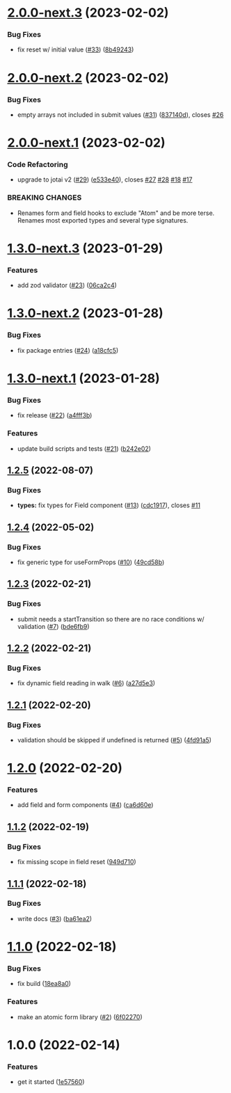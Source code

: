 # [2.0.0-next.3](https://github.com/jaredLunde/form-atoms/compare/v2.0.0-next.2...v2.0.0-next.3) (2023-02-02)


### Bug Fixes

* fix reset w/ initial value ([#33](https://github.com/jaredLunde/form-atoms/issues/33)) ([8b49243](https://github.com/jaredLunde/form-atoms/commit/8b49243a964d84dd08e04500853e9dca8d405a02))

# [2.0.0-next.2](https://github.com/jaredLunde/form-atoms/compare/v2.0.0-next.1...v2.0.0-next.2) (2023-02-02)


### Bug Fixes

* empty arrays not included in submit values ([#31](https://github.com/jaredLunde/form-atoms/issues/31)) ([837140d](https://github.com/jaredLunde/form-atoms/commit/837140d598a9c6568dbde30eacc989e5f645076b)), closes [#26](https://github.com/jaredLunde/form-atoms/issues/26)

# [2.0.0-next.1](https://github.com/jaredLunde/form-atoms/compare/v1.3.0-next.3...v2.0.0-next.1) (2023-02-02)

### Code Refactoring

- upgrade to jotai v2 ([#29](https://github.com/jaredLunde/form-atoms/issues/29)) ([e533e40](https://github.com/jaredLunde/form-atoms/commit/e533e409a3de1a35affd0e61fcdb41259cdb4039)), closes [#27](https://github.com/jaredLunde/form-atoms/issues/27) [#28](https://github.com/jaredLunde/form-atoms/issues/28) [#18](https://github.com/jaredLunde/form-atoms/issues/18) [#17](https://github.com/jaredLunde/form-atoms/issues/17)

### BREAKING CHANGES

- Renames form and field hooks to exclude "Atom" and be more terse. Renames most
  exported types and several type signatures.

# [1.3.0-next.3](https://github.com/jaredLunde/form-atoms/compare/v1.3.0-next.2...v1.3.0-next.3) (2023-01-29)

### Features

- add zod validator ([#23](https://github.com/jaredLunde/form-atoms/issues/23)) ([06ca2c4](https://github.com/jaredLunde/form-atoms/commit/06ca2c450b13d8ca8f0c9b5cacf1fc75cc172d9f))

# [1.3.0-next.2](https://github.com/jaredLunde/form-atoms/compare/v1.3.0-next.1...v1.3.0-next.2) (2023-01-28)

### Bug Fixes

- fix package entries ([#24](https://github.com/jaredLunde/form-atoms/issues/24)) ([a18cfc5](https://github.com/jaredLunde/form-atoms/commit/a18cfc5e006f88477de4bea13ed9116b6c5ac14b))

# [1.3.0-next.1](https://github.com/jaredLunde/form-atoms/compare/v1.2.5...v1.3.0-next.1) (2023-01-28)

### Bug Fixes

- fix release ([#22](https://github.com/jaredLunde/form-atoms/issues/22)) ([a4fff3b](https://github.com/jaredLunde/form-atoms/commit/a4fff3bba4b28adaf17886a95361aff3705f8c8e))

### Features

- update build scripts and tests ([#21](https://github.com/jaredLunde/form-atoms/issues/21)) ([b242e02](https://github.com/jaredLunde/form-atoms/commit/b242e0265a5c1e9930219a901a8103b063f3d53a))

## [1.2.5](https://github.com/jaredLunde/form-atoms/compare/v1.2.4...v1.2.5) (2022-08-07)

### Bug Fixes

- **types:** fix types for Field component ([#13](https://github.com/jaredLunde/form-atoms/issues/13)) ([cdc1917](https://github.com/jaredLunde/form-atoms/commit/cdc1917d8857db78df4e3d3466133ce0abde7484)), closes [#11](https://github.com/jaredLunde/form-atoms/issues/11)

## [1.2.4](https://github.com/jaredLunde/form-atoms/compare/v1.2.3...v1.2.4) (2022-05-02)

### Bug Fixes

- fix generic type for useFormProps ([#10](https://github.com/jaredLunde/form-atoms/issues/10)) ([49cd58b](https://github.com/jaredLunde/form-atoms/commit/49cd58b371bd9ddfcc2855e444b2aaddbcf56e80))

## [1.2.3](https://github.com/jaredLunde/form-atoms/compare/v1.2.2...v1.2.3) (2022-02-21)

### Bug Fixes

- submit needs a startTransition so there are no race conditions w/ validation ([#7](https://github.com/jaredLunde/form-atoms/issues/7)) ([bde6fb9](https://github.com/jaredLunde/form-atoms/commit/bde6fb9d840a4f6efef8c521456305aeef18f131))

## [1.2.2](https://github.com/jaredLunde/form-atoms/compare/v1.2.1...v1.2.2) (2022-02-21)

### Bug Fixes

- fix dynamic field reading in walk ([#6](https://github.com/jaredLunde/form-atoms/issues/6)) ([a27d5e3](https://github.com/jaredLunde/form-atoms/commit/a27d5e3eefe43dde1ea0f9f8edb32db66211146e))

## [1.2.1](https://github.com/jaredLunde/form-atoms/compare/v1.2.0...v1.2.1) (2022-02-20)

### Bug Fixes

- validation should be skipped if undefined is returned ([#5](https://github.com/jaredLunde/form-atoms/issues/5)) ([4fd91a5](https://github.com/jaredLunde/form-atoms/commit/4fd91a52f3958d3e303c18ef493a71b0c274a636))

# [1.2.0](https://github.com/jaredLunde/form-atoms/compare/v1.1.2...v1.2.0) (2022-02-20)

### Features

- add field and form components ([#4](https://github.com/jaredLunde/form-atoms/issues/4)) ([ca6d60e](https://github.com/jaredLunde/form-atoms/commit/ca6d60eb79fd1c6a42214708b8f7c2d5fbdef667))

## [1.1.2](https://github.com/jaredLunde/form-atoms/compare/v1.1.1...v1.1.2) (2022-02-19)

### Bug Fixes

- fix missing scope in field reset ([949d710](https://github.com/jaredLunde/form-atoms/commit/949d710ef851403fe10f65958e8091ea2f1be336))

## [1.1.1](https://github.com/jaredLunde/form-atoms/compare/v1.1.0...v1.1.1) (2022-02-18)

### Bug Fixes

- write docs ([#3](https://github.com/jaredLunde/form-atoms/issues/3)) ([ba61ea2](https://github.com/jaredLunde/form-atoms/commit/ba61ea2fbc7f0ec39ba1ffd5c8136e8d38d52984))

# [1.1.0](https://github.com/jaredLunde/form-atoms/compare/v1.0.0...v1.1.0) (2022-02-18)

### Bug Fixes

- fix build ([18ea8a0](https://github.com/jaredLunde/form-atoms/commit/18ea8a03fad11b20122f715bbfbfa580f821ad3c))

### Features

- make an atomic form library ([#2](https://github.com/jaredLunde/form-atoms/issues/2)) ([6f02270](https://github.com/jaredLunde/form-atoms/commit/6f02270e8ea873bfbe8b000a500202c609492dc6))

# 1.0.0 (2022-02-14)

### Features

- get it started ([1e57560](https://github.com/jaredLunde/form-atoms/commit/1e575605dacdb1dbb8a8b97b55de9d53b87a992c))
